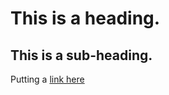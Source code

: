 # This is a heading.

## This is a sub-heading.

Putting a [link here](https://www.markdownguide.org/cheat-sheet/)
